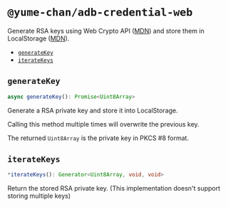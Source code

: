 # `@yume-chan/adb-credential-web`

Generate RSA keys using Web Crypto API ([MDN](https://developer.mozilla.org/en-US/docs/Web/API/Web_Crypto_API)) and store them in LocalStorage ([MDN](https://developer.mozilla.org/en-US/docs/Web/API/Web_Storage_API)).

- [`generateKey`](#generatekey)
- [`iterateKeys`](#iteratekeys)

## `generateKey`

```ts
async generateKey(): Promise<Uint8Array>
```

Generate a RSA private key and store it into LocalStorage.

Calling this method multiple times will overwrite the previous key.

The returned `Uint8Array` is the private key in PKCS #8 format.

## `iterateKeys`

```ts
*iterateKeys(): Generator<Uint8Array, void, void>
```

Return the stored RSA private key. (This implementation doesn't support storing multiple keys)
